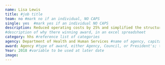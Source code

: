 ```yaml
---
name: Lisa Lewis
title: #job title
team: no #mark no if an individual, NO CAPS
single: yes  #mark yes if an individual NO CAPS
description: Reduced operating costs by 25% and simplified the structure of the Office of the National Coordinator for Health Information Technology. This was part of the successful implementation of provisions of the  21st Century Cures Act, which aims to help address the opioid crisis.
#description of why there winning award, in an excel spreadsheet
category: hhs #reference list of categories
agency: Department of Health and Human Services #name of agency, capitalize first letter of each name
award: Agency #type of award, either Agency, Council, or President's; this is case sensitive so make sure to match the options listed exactly. This section generates the format of the card
Year: 2018 #variable to be used at later date
image:
---
```

